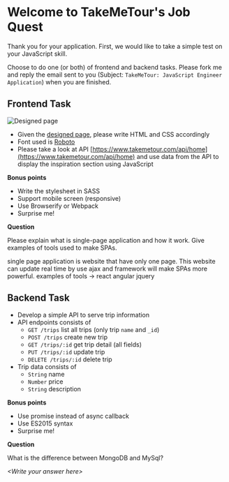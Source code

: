 Welcome to TakeMeTour's Job Quest
===

Thank you for your application. First, we would like to take a simple test on your JavaScript skill.

Choose to do one (or both) of frontend and backend tasks. Please fork me and reply the email sent to you (Subject: `TakeMeTour: JavaScript Engineer Application`) when you are finished.

Frontend Task
---
![Designed page](https://raw.github.com/PanJ/job-quest/master/frontend/design.png)

- Given the [designed page](https://raw.github.com/PanJ/job-quest/master/frontend/design.png), please write HTML and CSS accordingly
- Font used is [Roboto](https://www.google.com/fonts#UsePlace:use/Collection:Roboto)
- Please take a look at API [https://www.takemetour.com/api/home](https://www.takemetour.com/api/home) and use data from the API to display the inspiration section using JavaScript

**Bonus points**

- Write the stylesheet in SASS
- Support mobile screen (responsive)
- Use Browserify or Webpack
- Surprise me!

**Question**

Please explain what is single-page application and how it work. Give examples of tools used to make SPAs.

single page application is website that have only one page. This website can update real time by use ajax and framework will make SPAs more powerful.
examples of tools -> react angular jquery

Backend Task
---
- Develop a simple API to serve trip information
- API endpoints consists of
  - `GET /trips` list all trips (only trip `name` and `_id`)
  - `POST /trips` create new trip
  - `GET /trips/:id` get trip detail (all fields)
  - `PUT /trips/:id` update trip
  - `DELETE /trips/:id` delete trip
- Trip data consists of
  - `String` name
  - `Number` price
  - `String` description

**Bonus points**

- Use promise instead of async callback
- Use ES2015 syntax
- Surprise me!

**Question**

What is the difference between MongoDB and MySql?

*\<Write your answer here>*
